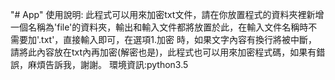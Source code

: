 "# App" 
使用說明:
此程式可以用來加密txt文件，請在你放置程式的資料夾裡新增一個名稱為'file'的資料夾，輸出和輸入文件都將放置於此，在輸入文件名稱時不需要加'.txt'，直接輸入即可，在選項1.加密  時，如果文字內容有換行將被中斷，請將此內容放在txt內再加密(解密也是)，此程式也可以用來加密程式碼，如果有錯誤，麻煩告訴我，謝謝。
環境資訊:python3.5
